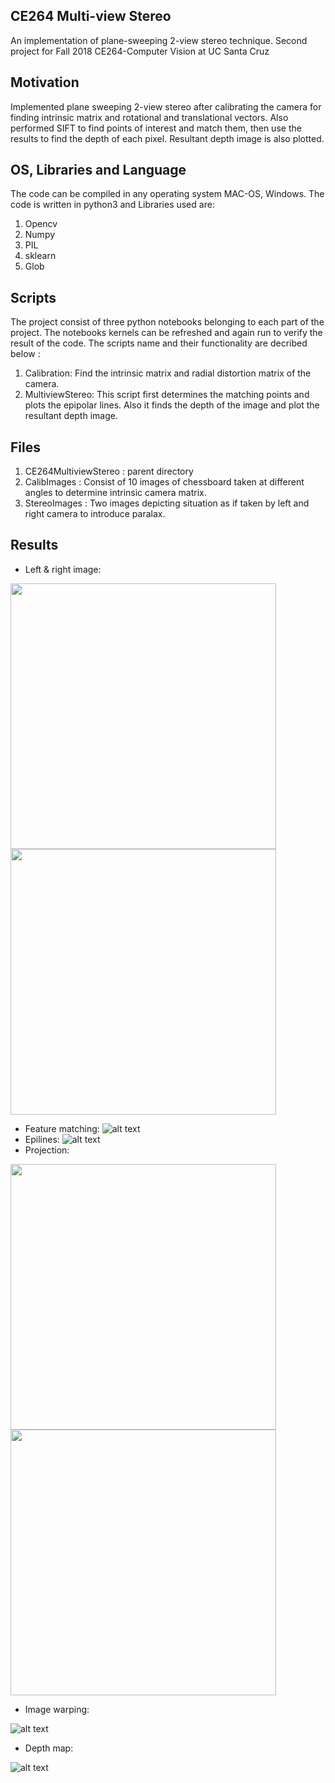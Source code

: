 ## CE264 Multi-view Stereo
An implementation of plane-sweeping 2-view stereo technique. Second project for Fall 2018 CE264-Computer Vision at UC Santa Cruz

## Motivation
Implemented plane sweeping 2-view stereo after calibrating the camera for finding intrinsic matrix and rotational and translational 
vectors. Also performed SIFT to find points of interest and match them, then use the results to find the depth of each pixel. Resultant depth image is also plotted.

## OS, Libraries and Language
The code can be compiled in any operating system MAC-OS, Windows. The code is written in python3 and Libraries used are:
1. Opencv
2. Numpy
3. PIL 
4. sklearn
5. Glob

## Scripts 
The project consist of three python notebooks belonging to each part of the project. The notebooks kernels can be refreshed and 
again run to verify the result of the code.
The scripts name and their functionality are decribed below :
1. Calibration: 
   Find the intrinsic matrix and radial distortion matrix of the camera.
2. MultiviewStereo:
   This script first determines the matching points and plots the epipolar lines. Also it finds the depth of the image and plot
   the resultant depth image.

## Files 
1. CE264MultiviewStereo             : parent directory
2. CalibImages                      : Consist of 10 images of chessboard taken at different angles to determine intrinsic camera matrix. 
3. StereoImages                     : Two images depicting situation as if taken by left and right camera to introduce paralax.

## Results 

* Left & right image:

<img src="https://github.com/trungnguyencs/CE264MultiViewStereo/blob/master/StereoImages/01.jpeg" width="425"/> <img src="https://github.com/trungnguyencs/CE264MultiViewStereo/blob/master/StereoImages/02.jpeg" width="425"/> 
* Feature matching:
![alt text](https://github.com/trungnguyencs/CE264MultiViewStereo/blob/master/Results/feature_matching.png "Title")
* Epilines:
![alt text](https://github.com/trungnguyencs/CE264MultiViewStereo/blob/master/Results/epilines.png "Title")
* Projection:

<img src="https://github.com/trungnguyencs/CE264MultiViewStereo/blob/master/Results/projection1.png" width="425"/> <img src="https://github.com/trungnguyencs/CE264MultiViewStereo/blob/master/Results/projection2.png" width="425"/> 
* Image warping:

![alt text](https://github.com/trungnguyencs/CE264MultiViewStereo/blob/master/Results/warping0.png "Title")
* Depth map:

![alt text](https://github.com/trungnguyencs/CE264MultiViewStereo/blob/master/Results/depth.png "Title")

